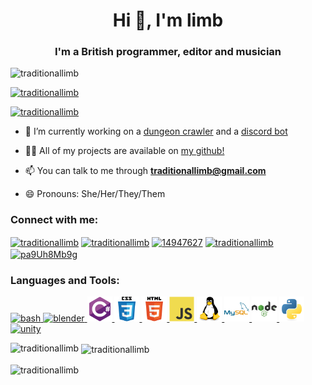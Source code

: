 <h1 align="center">Hi 👋, I'm limb</h1>
<h3 align="center">I'm a British programmer, editor and musician</h3>

<p align="left"> <img src="https://komarev.com/ghpvc/?username=traditionallimb&label=Profile%20views&color=690eb4&style=flat" alt="traditionallimb" /> </p>

<p align="left"> <a href="https://github.com/ryo-ma/github-profile-trophy"><img src="https://github-profile-trophy.vercel.app/?username=traditionallimb" alt="traditionallimb" /></a> </p>

<p align="left"> <a href="https://twitter.com/traditionallimb" target="blank"><img src="https://img.shields.io/twitter/follow/traditionallimb?logo=twitter&style=for-the-badge" alt="traditionallimb" /></a> </p>

- 🔭 I’m currently working on a [dungeon crawler](https://github.com/peppermintgames69/dungeon-crawler) and a [discord bot](https://github.com/traditionallimb/Abbi-V3)

- 👨‍💻 All of my projects are available on [my github!](https://github.com/traditionallimb)

- 📫 You can talk to me through **traditionallimb@gmail.com**

- 😄 Pronouns: She/Her/They/Them


<h3 align="left">Connect with me:</h3>
<p align="left">
<a href="https://dev.to/traditionallimb" target="blank"><img align="center" src="https://cdn.jsdelivr.net/npm/simple-icons@3.0.1/icons/dev-dot-to.svg" alt="traditionallimb" height="30" width="40" /></a>
<a href="https://twitter.com/traditionallimb" target="blank"><img align="center" src="https://cdn.jsdelivr.net/npm/simple-icons@3.0.1/icons/twitter.svg" alt="traditionallimb" height="30" width="40" /></a>
<a href="https://stackoverflow.com/users/14947627" target="blank"><img align="center" src="https://cdn.jsdelivr.net/npm/simple-icons@3.0.1/icons/stackoverflow.svg" alt="14947627" height="30" width="40" /></a>
<a href="https://www.youtube.com/c/traditionallimb" target="blank"><img align="center" src="https://cdn.jsdelivr.net/npm/simple-icons@3.0.1/icons/youtube.svg" alt="traditionallimb" height="30" width="40" /></a>
<a href="https://discord.gg/pa9Uh8Mb9g" target="blank"><img align="center" src="https://cdn.jsdelivr.net/npm/simple-icons@3.0.1/icons/discord.svg" alt="pa9Uh8Mb9g" height="30" width="40" /></a>
</p>

<h3 align="left">Languages and Tools:</h3>
<p align="left"> <a href="https://www.gnu.org/software/bash/" target="_blank"> <img src="https://www.vectorlogo.zone/logos/gnu_bash/gnu_bash-icon.svg" alt="bash" width="40" height="40"/> </a> <a href="https://www.blender.org/" target="_blank"> <img src="https://download.blender.org/branding/community/blender_community_badge_white.svg" alt="blender" width="40" height="40"/> </a> <a href="https://www.w3schools.com/cs/" target="_blank"> <img src="https://raw.githubusercontent.com/devicons/devicon/master/icons/csharp/csharp-original.svg" alt="csharp" width="40" height="40"/> </a> <a href="https://www.w3schools.com/css/" target="_blank"> <img src="https://raw.githubusercontent.com/devicons/devicon/master/icons/css3/css3-original-wordmark.svg" alt="css3" width="40" height="40"/> </a> <a href="https://www.w3.org/html/" target="_blank"> <img src="https://raw.githubusercontent.com/devicons/devicon/master/icons/html5/html5-original-wordmark.svg" alt="html5" width="40" height="40"/> </a> <a href="https://developer.mozilla.org/en-US/docs/Web/JavaScript" target="_blank"> <img src="https://raw.githubusercontent.com/devicons/devicon/master/icons/javascript/javascript-original.svg" alt="javascript" width="40" height="40"/> </a> <a href="https://www.linux.org/" target="_blank"> <img src="https://raw.githubusercontent.com/devicons/devicon/master/icons/linux/linux-original.svg" alt="linux" width="40" height="40"/> </a> <a href="https://www.mysql.com/" target="_blank"> <img src="https://raw.githubusercontent.com/devicons/devicon/master/icons/mysql/mysql-original-wordmark.svg" alt="mysql" width="40" height="40"/> </a> <a href="https://nodejs.org" target="_blank"> <img src="https://raw.githubusercontent.com/devicons/devicon/master/icons/nodejs/nodejs-original-wordmark.svg" alt="nodejs" width="40" height="40"/> </a> <a href="https://www.python.org" target="_blank"> <img src="https://raw.githubusercontent.com/devicons/devicon/master/icons/python/python-original.svg" alt="python" width="40" height="40"/> </a> <a href="https://unity.com/" target="_blank"> <img src="https://www.vectorlogo.zone/logos/unity3d/unity3d-icon.svg" alt="unity" width="40" height="40"/> </a> </p>

<p><img align="left" src="https://github-readme-stats.vercel.app/api/top-langs?username=traditionallimb&show_icons=true&locale=en&layout=compact" alt="traditionallimb" /></p>

<p>&nbsp;<img align="center" src="https://github-readme-stats.vercel.app/api?username=traditionallimb&show_icons=true&theme=synthwave&locale=en" alt="traditionallimb" /></p>

<p><img align="center" src="https://github-readme-streak-stats.herokuapp.com/?user=traditionallimb&" alt="traditionallimb" /></p>
